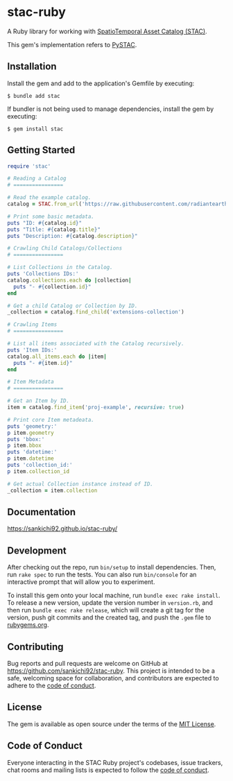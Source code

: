 # stac-ruby

A Ruby library for working with [SpatioTemporal Asset Catalog (STAC)](https://stacspec.org/).

This gem's implementation refers to [PySTAC](https://github.com/stac-utils/pystac).

## Installation

Install the gem and add to the application's Gemfile by executing:

    $ bundle add stac

If bundler is not being used to manage dependencies, install the gem by executing:

    $ gem install stac

## Getting Started

```ruby
require 'stac'

# Reading a Catalog
# ================

# Read the example catalog.
catalog = STAC.from_url('https://raw.githubusercontent.com/radiantearth/stac-spec/master/examples/catalog.json')

# Print some basic metadata.
puts "ID: #{catalog.id}"
puts "Title: #{catalog.title}"
puts "Description: #{catalog.description}"

# Crawling Child Catalogs/Collections
# ================

# List Collections in the Catalog.
puts 'Collections IDs:'
catalog.collections.each do |collection|
  puts "- #{collection.id}"
end

# Get a child Catalog or Collection by ID.
_collection = catalog.find_child('extensions-collection')

# Crawling Items
# ================

# List all items associated with the Catalog recursively.
puts 'Item IDs:'
catalog.all_items.each do |item|
  puts "- #{item.id}"
end

# Item Metadata
# ================

# Get an Item by ID.
item = catalog.find_item('proj-example', recursive: true)

# Print core Item metadeata.
puts 'geometry:'
p item.geometry
puts 'bbox:'
p item.bbox
puts 'datetime:'
p item.datetime
puts 'collection_id:'
p item.collection_id

# Get actual Collection instance instead of ID.
_collection = item.collection
```

## Documentation

https://sankichi92.github.io/stac-ruby/

## Development

After checking out the repo, run `bin/setup` to install dependencies. Then, run `rake spec` to run the tests. You can also run `bin/console` for an interactive prompt that will allow you to experiment.

To install this gem onto your local machine, run `bundle exec rake install`. To release a new version, update the version number in `version.rb`, and then run `bundle exec rake release`, which will create a git tag for the version, push git commits and the created tag, and push the `.gem` file to [rubygems.org](https://rubygems.org).

## Contributing

Bug reports and pull requests are welcome on GitHub at https://github.com/sankichi92/stac-ruby. This project is intended to be a safe, welcoming space for collaboration, and contributors are expected to adhere to the [code of conduct](https://github.com/sankichi92/stac-ruby/blob/main/CODE_OF_CONDUCT.md).

## License

The gem is available as open source under the terms of the [MIT License](https://opensource.org/licenses/MIT).

## Code of Conduct

Everyone interacting in the STAC Ruby project's codebases, issue trackers, chat rooms and mailing lists is expected to follow the [code of conduct](https://github.com/sankichi92/stac/blob/main/CODE_OF_CONDUCT.md).
